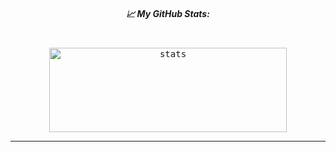 <h5 align="center">
  
📈 **My GitHub Stats:**

</h5>

<!-- <div align="center">
<kbd><img align="center" height="140em" alt="anime" src="https://c.tenor.com/RZ1Cq8RF_FwAAAAM/anime-crazy.gif" /></kbd>
</div> -->

<br />

<div align="center">
<kbd><img height="135em" width="380em" alt="stats" src="https://github-readme-streak-stats.herokuapp.com?user=Raflisky&theme=tokyonight_duo&hide_border=true&dates=27DDC9" />
</kbd>
<!-- <kbd><img height="135em" width="380em" alt="stats" src="https://github-readme-activity-graph.cyclic.app/graph?username=Raflisky&theme=react-dark&hide_title=true"></kbd>
</div> -->

---

<!-- <div align="end">
  <span align="center">
  <img src="https://i.ibb.co/D4PC8wC/IMG-20200823-225957-HDR-removebg-preview-2.png" width="80px">
  <br />
  <sup><b>Raflisky &nbsp;</b></sup>
  </span>
</div> -->
